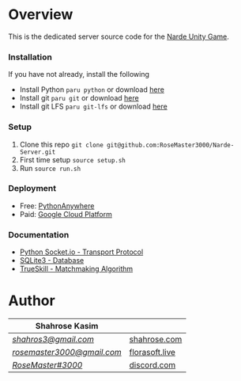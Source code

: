 # Overview
This is the dedicated server source code for the [Narde Unity Game](https://github.com/liormushiev/Narde).

### Installation
If you have not already, install the following
* Install Python `paru python` or download [here](https://www.python.org/downloads/)
* Install git `paru git` or download [here](https://git-scm.com/downloads)
* Install git LFS `paru git-lfs` or download [here](https://git-lfs.github.com/)


### Setup
1. Clone this repo `git clone git@github.com:RoseMaster3000/Narde-Server.git`
2. First time setup `source setup.sh`
3. Run `source run.sh`


### Deployment
* Free: [PythonAnywhere](https://www.pythonanywhere.com/user/rosemaster3000/)
* Paid: [Google Cloud Platform](https://console.cloud.google.com/)


### Documentation
* [Python Socket.io - Transport Protocol](https://python-socketio.readthedocs.io/en/latest/intro.html) 
* [SQLite3 - Database](https://docs.python.org/3/library/sqlite3.html)
* [TrueSkill - Matchmaking Algorithm](https://trueskill.org/)

# Author
| Shahrose Kasim |             |
|----------------|-------------|
|*[shahros3@gmail.com](mailto:shahros3@gmail.com)*|[shahrose.com](http://shahrose.com)|
|*[rosemaster3000@gmail.com](mailto:rosemaster3000@gmail.com)*|[florasoft.live](https://florasoft.live) |
|*[RoseMaster#3000](https://discordapp.com/users/122224041296789508)*|[discord.com](https://discord.com/)|